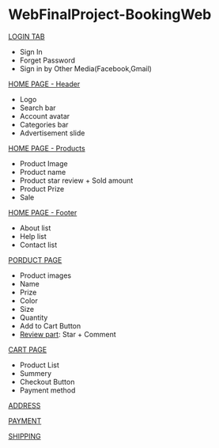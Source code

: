 # WebFinalProject-BookingWeb
[LOGIN TAB](WireFrame/Login%20-%20Email.png)
- Sign In
- Forget Password
- Sign in by Other Media(Facebook,Gmail)

[HOME PAGE - Header](WireFrame/Header%20copy.png)
- Logo
- Search bar
- Account avatar
- Categories bar
- Advertisement slide


[HOME PAGE - Products](WireFrame/Trang%20chủ.png)
- Product Image
- Product name
- Product star review + Sold amount
- Product Prize
- Sale

[HOME PAGE - Footer](WireFrame/Footer.png)
- About list
- Help list
- Contact list

[PORDUCT PAGE](WireFrame/Product%2001.png)
- Product images
- Name
- Prize
- Color
- Size
- Quantity
- Add to Cart Button
- [Review part](WireFrame/Reviews.png): Star + Comment

[CART PAGE](WireFrame/Cart.png)
- Product List
- Summery
- Checkout Button
- Payment method

[ADDRESS](WireFrame/Checkout%20-%20Address.png)

[PAYMENT](WireFrame/Checkout%20-%20Payment.png)


[SHIPPING](WireFrame/Checkout%20-%20Shipping.png)
